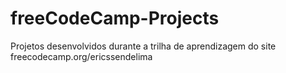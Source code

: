 # freeCodeCamp-Projects
Projetos desenvolvidos durante a trilha de aprendizagem do site freecodecamp.org/ericssendelima
